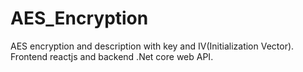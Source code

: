 # AES_Encryption
AES encryption and description with key and IV(Initialization Vector). Frontend reactjs and backend .Net core web API.
